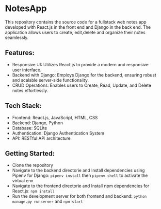 # NotesApp
This repository contains the source code for a fullstack web notes app developed with React.js in the front end and Django in the back end. The application allows users to create, edit,delete and organize their notes seamlessly.

## Features:
  * Responsive UI: Utilizes React.js to provide a modern and responsive user interface.
  * Backend with Django: Employs Django for the backend, ensuring robust and scalable server-side functionality.
  * CRUD Operations: Enables users to Create, Read, Update, and Delete notes effortlessly.

## Tech Stack:
  * Frontend: React.js, JavaScript, HTML, CSS
  * Backend: Django, Python
  * Database: SQLite
  * Authentication: Django Authentication System
  * API: RESTful API architecture

## Getting Started:
  * Clone the repository
  * Navigate to the backend directorie and Install dependencies using Pipenv for Django: `pipenv install` then `pipenv shell` to activate the virtual env
  * Navigate to the frontend directorie and Install npm dependencies for React.js: `npm install`
  * Run the development server for both frontend and backend: `python manage.py runserver` and `npm start`
